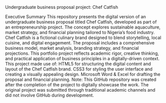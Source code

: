  Undergraduate business proposal project: Chef Catfish

Executive Summary
This repository presents the digital version of an undergraduate business proposal titled Chef Catfish, developed as part of an entrepreneurship project. 
The concept explores sustainable aquaculture, market strategy, and financial planning tailored to Nigeria’s food industry. Chef Catfish is a fictional culinary brand designed to blend storytelling, 
local cuisine, and digital engagement. The proposal includes a comprehensive business model, market analysis, branding strategy, and financial projections.
This portfolio project reflects academic rigor, creative thinking, and practical application of business principles in a digitally-driven context.
This project made use of:
HTML5 for structuring the digital content and layout of the Chef Catfish brand.
CSS3 for styling the user interface and creating a visually appealing design.
Microsoft Word & Excel for drafting the proposal and financial planning.
Note: This GitHub repository was created after the completion of the project to digitally showcase the work.
The original project was submitted through traditional academic channels and did not involve GitHub during development.
